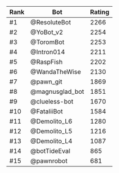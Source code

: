 Rank|Bot|Rating
---|---|---
#1|@ResoluteBot|2266
#2|@YoBot_v2|2254
#3|@ToromBot|2253
#4|@Intron014|2211
#5|@RaspFish|2202
#6|@WandaTheWise|2130
#7|@pawn_git|1869
#8|@magnusglad_bot|1851
#9|@clueless-bot|1670
#10|@FataliiBot|1584
#11|@Demolito_L6|1280
#12|@Demolito_L5|1216
#13|@Demolito_L4|1087
#14|@botTideEval|865
#15|@pawnrobot|681

